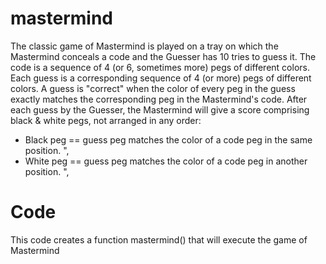 # mastermind
The classic game of Mastermind is played on a tray on which the Mastermind conceals a code and the Guesser has 10 tries to guess it. 
The code is a sequence of 4 (or 6, sometimes more) pegs of different colors. 
Each guess is a corresponding sequence of 4 (or more) pegs of different colors. 
A guess is "correct" when the color of every peg in the guess exactly matches the corresponding peg in the Mastermind's code.
After each guess by the Guesser, the Mastermind will give a score comprising black & white pegs, not arranged in any order:
- Black peg == guess peg matches the color of a code peg in the same position. ",
- White peg == guess peg matches the color of a code peg in another position. ",

# Code
This code creates a function mastermind() that will execute the game of Mastermind

